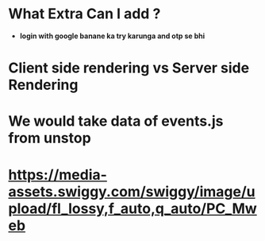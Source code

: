 # What Extra Can I add ? 
- **login with google banane ka try karunga and otp se bhi**

# Client side rendering vs Server side Rendering 

# We would take data of events.js from unstop 

# https://media-assets.swiggy.com/swiggy/image/upload/fl_lossy,f_auto,q_auto/PC_Mweb